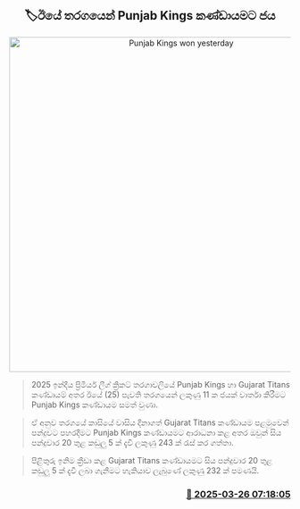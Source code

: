<p align='center'><b><h2 align='center' title='Punjab Kings won yesterday's match'>🏷ඊයේ තරගයෙන් Punjab Kings කණ්ඩායමට ජය</h2></b></p>
<p align='center'><img src='https://helakuru.sgp1.cdn.digitaloceanspaces.com/esana/images/lib/ipl-2025-new.jpg' width='600' alt='Punjab Kings won yesterday's match'></p>

> 2025 ඉන්දීය ප්‍රිමියර් ලීග් ක්‍රිකට් තරගාවලියේ Punjab Kings හා Gujarat Titans කණ්ඩායම් අතර ඊයේ (25) පැවති තරගයෙන් ලකුණු 11 ක ජයක් වාර්තා කිරීමට Punjab Kings කණ්ඩායම සමත් වුණා.

> ඒ අනුව තරගයේ කාසියේ වාසිය දිනාගත් Gujarat Titans කණ්ඩායම පළමුවෙන් පන්දුවට පහරදීමට Punjab Kings කණ්ඩායමට ආරාධනා කළ අතර ඔවුන් සිය පන්දුවාර 20 තුළ කඩුලු 5 ක් දැවී ලකුණු 243 ක් රැස් කර ගත්තා.

> පිළිතුරු ඉනිම ක්‍රීඩා කළ Gujarat Titans කණ්ඩායමට සිය පන්දුවාර 20 තුළ කඩුලු 5 ක් දැවී ලබා ගැනීමට හැකියාව ලැබුණේ ලකුණු 232 ක් පමණයි.



<h3 align='right'><a href='https://www.helakuru.lk/esana/p/108647/'>📅 2025-03-26 07:18:05</a></h3>
